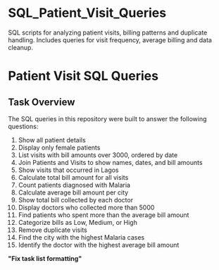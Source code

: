 # SQL_Patient_Visit_Queries
SQL scripts for analyzing patient visits, billing patterns and duplicate handling. Includes queries for visit frequency, average billing and data cleanup. 
# Patient Visit SQL Queries
## Task Overview

The SQL queries in this repository were built to answer the following questions:

1. Show all patient details  
2. Display only female patients  
3. List visits with bill amounts over 3000, ordered by date  
4. Join Patients and Visits to show names, dates, and bill amounts  
5. Show visits that occurred in Lagos  
6. Calculate total bill amount for all visits  
7. Count patients diagnosed with Malaria  
8. Calculate average bill amount per city  
9. Show total bill collected by each doctor  
10. Display doctors who collected more than 5000  
11. Find patients who spent more than the average bill amount  
12. Categorize bills as Low, Medium, or High  
13. Remove duplicate visits  
14. Find the city with the highest Malaria cases  
15. Identify the doctor with the highest average bill amount

**"Fix task list formatting"**
